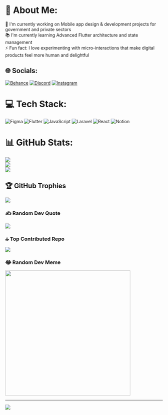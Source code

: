 # 💫 About Me:

🔭 I'm currently working on Mobile app design & development projects for government and private sectors<br>📚 I'm currently learning Advanced Flutter architecture and state management<br>⚡ Fun fact: I love experimenting with micro-interactions that make digital products feel more human and delightful

## 🌐 Socials:

[![Behance](https://img.shields.io/badge/Behance-1769ff?logo=behance&logoColor=white)](https://behance.net/akangumam) [![Discord](https://img.shields.io/badge/Discord-%237289DA.svg?logo=discord&logoColor=white)](https://discord.gg/akangumam) [![Instagram](https://img.shields.io/badge/Instagram-%23E4405F.svg?logo=Instagram&logoColor=white)](https://instagram.com/akangumam)

# 💻 Tech Stack:

![Figma](https://img.shields.io/badge/figma-%23F24E1E.svg?style=for-the-badge&logo=figma&logoColor=white) ![Flutter](https://img.shields.io/badge/Flutter-%2302569B.svg?style=for-the-badge&logo=Flutter&logoColor=white) ![JavaScript](https://img.shields.io/badge/javascript-%23323330.svg?style=for-the-badge&logo=javascript&logoColor=%23F7DF1E) ![Laravel](https://img.shields.io/badge/laravel-%23FF2D20.svg?style=for-the-badge&logo=laravel&logoColor=white) ![React](https://img.shields.io/badge/react-%2320232a.svg?style=for-the-badge&logo=react&logoColor=%2361DAFB) ![Notion](https://img.shields.io/badge/Notion-%23000000.svg?style=for-the-badge&logo=notion&logoColor=white)

# 📊 GitHub Stats:

![](https://github-readme-stats.vercel.app/api?username=akangumam&theme=dark&hide_border=false&include_all_commits=false&count_private=false)<br/>
![](https://github-readme-streak-stats.herokuapp.com/?user=akangumam&theme=dark&hide_border=false)<br/>
![](https://github-readme-stats.vercel.app/api/top-langs/?username=akangumam&theme=dark&hide_border=false&include_all_commits=false&count_private=false&layout=compact)

## 🏆 GitHub Trophies

![](https://github-profile-trophy.vercel.app/?username=akangumam&theme=radical&no-frame=false&no-bg=true&margin-w=4)

### ✍️ Random Dev Quote

![](https://quotes-github-readme.vercel.app/api?type=horizontal&theme=radical)

### 🔝 Top Contributed Repo

![](https://github-contributor-stats.vercel.app/api?username=akangumam&limit=5&theme=dark&combine_all_yearly_contributions=true)

### 😂 Random Dev Meme

<img src='https://randommeme-five.vercel.app/' style="height: 400px;"/>

---

[![](https://visitcount.itsvg.in/api?id=akangumam&icon=0&color=0)](https://visitcount.itsvg.in)

<!-- Proudly created with GPRM ( https://gprm.itsvg.in ) -->
